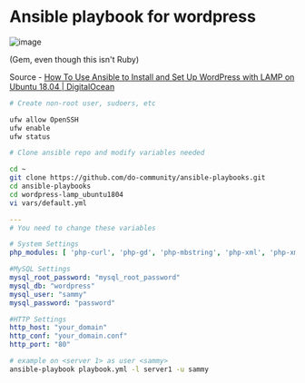 # Ansible playbook for wordpress

![image](https://user-images.githubusercontent.com/64992493/182436965-8e46558a-4352-460a-a6a8-51752fb0163c.png)


(Gem, even though this isn't Ruby)

Source -  [How To Use Ansible to Install and Set Up WordPress with LAMP on Ubuntu 18.04 | DigitalOcean](https://www.digitalocean.com/community/tutorials/how-to-use-ansible-to-install-and-set-up-wordpress-with-lamp-on-ubuntu-18-04)

```bash
# Create non-root user, sudoers, etc

ufw allow OpenSSH
ufw enable
ufw status

# Clone ansible repo and modify variables needed

cd ~
git clone https://github.com/do-community/ansible-playbooks.git
cd ansible-playbooks
cd wordpress-lamp_ubuntu1804
vi vars/default.yml
```

```yaml
---
# You need to change these variables

# System Settings
php_modules: [ 'php-curl', 'php-gd', 'php-mbstring', 'php-xml', 'php-xmlrpc', 'php-soap', 'php-intl', 'php-zip' ]

#MySQL Settings
mysql_root_password: "mysql_root_password"
mysql_db: "wordpress"
mysql_user: "sammy"
mysql_password: "password"

#HTTP Settings
http_host: "your_domain"
http_conf: "your_domain.conf"
http_port: "80"

```

```bash
# example on <server 1> as user <sammy>
ansible-playbook playbook.yml -l server1 -u sammy
```
